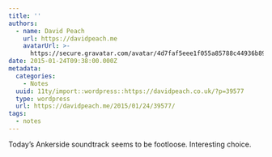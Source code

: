 ```yaml
---
title: ''
authors:
  - name: David Peach
    url: https://davidpeach.me
    avatarUrl: >-
      https://secure.gravatar.com/avatar/4d7faf5eee1f055a85788c44936b8995eaab6dfb004e7854ec747ccb272e91ee?s=96&d=mm&r=g
date: 2015-01-24T09:38:00.000Z
metadata:
  categories:
    - Notes
  uuid: 11ty/import::wordpress::https://davidpeach.co.uk/?p=39577
  type: wordpress
  url: https://davidpeach.me/2015/01/24/39577/
tags:
  - notes
---
```

Today’s Ankerside soundtrack seems to be footloose. Interesting choice.